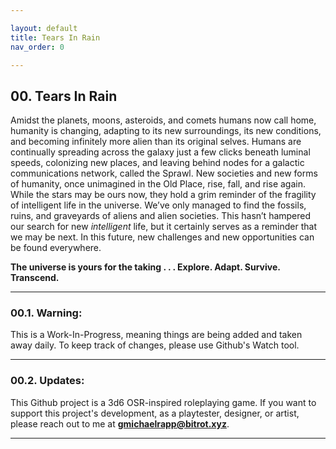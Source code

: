 ```yaml
---

layout: default
title: Tears In Rain
nav_order: 0

---
```



## 00. Tears In Rain
Amidst the planets, moons, asteroids, and comets humans now call home, humanity is changing, adapting to its new surroundings, its new conditions, and becoming infinitely more alien than its original selves. Humans are continually spreading across the galaxy just a few clicks beneath luminal speeds, colonizing new places, and leaving behind nodes for a galactic communications network, called the Sprawl. New societies and new forms of humanity, once unimagined in the Old Place, rise, fall, and rise again. While the stars may be ours now, they hold a grim reminder of the fragility of intelligent life in the universe. We’ve only managed to find the fossils, ruins, and graveyards of aliens and alien societies. This hasn’t hampered our search for new _intelligent_ life, but it certainly serves as a reminder that we may be next. In this future, new challenges and new opportunities can be found everywhere.

**The universe is yours for the taking . . .  Explore. Adapt. Survive. Transcend.**

---

### 00.1. Warning:
This is a Work-In-Progress, meaning things are being added and taken away daily. To keep track of changes, please use Github's Watch tool.

---

### 00.2. Updates:
This Github project is a 3d6 OSR-inspired roleplaying game. If you want to support this project's development, as a playtester, designer, or artist, please reach out to me at **gmichaelrapp@bitrot.xyz**.


---

